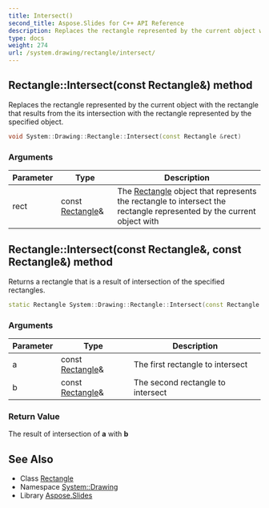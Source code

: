```yaml
---
title: Intersect()
second_title: Aspose.Slides for C++ API Reference
description: Replaces the rectangle represented by the current object with the rectangle that results from the its intersection with the rectangle represented by the specified object.
type: docs
weight: 274
url: /system.drawing/rectangle/intersect/
---
```

## Rectangle::Intersect(const Rectangle\&) method


Replaces the rectangle represented by the current object with the rectangle that results from the its intersection with the rectangle represented by the specified object.

```cpp
void System::Drawing::Rectangle::Intersect(const Rectangle &rect)
```


### Arguments

| Parameter | Type | Description |
| --- | --- | --- |
| rect | const [Rectangle](../)\& | The [Rectangle](../) object that represents the rectangle to intersect the rectangle represented by the current object with |

## Rectangle::Intersect(const Rectangle\&, const Rectangle\&) method


Returns a rectangle that is a result of intersection of the specified rectangles.

```cpp
static Rectangle System::Drawing::Rectangle::Intersect(const Rectangle &a, const Rectangle &b)
```


### Arguments

| Parameter | Type | Description |
| --- | --- | --- |
| a | const [Rectangle](../)\& | The first rectangle to intersect |
| b | const [Rectangle](../)\& | The second rectangle to intersect |

### Return Value

The result of intersection of **a** with **b**

## See Also

* Class [Rectangle](../)
* Namespace [System::Drawing](../../)
* Library [Aspose.Slides](../../../)